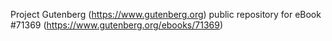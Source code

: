 Project Gutenberg (https://www.gutenberg.org) public repository
for eBook #71369 (https://www.gutenberg.org/ebooks/71369)
